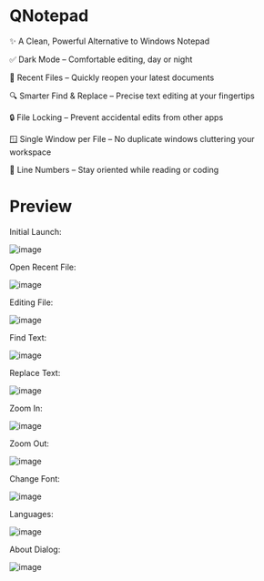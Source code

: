 # QNotepad

✨ A Clean, Powerful Alternative to Windows Notepad

✅ Dark Mode – Comfortable editing, day or night

📁 Recent Files – Quickly reopen your latest documents

🔍 Smarter Find & Replace – Precise text editing at your fingertips

🔒 File Locking – Prevent accidental edits from other apps

🪟 Single Window per File – No duplicate windows cluttering your workspace

🔢 Line Numbers – Stay oriented while reading or coding


# Preview

Initial Launch:

![image](https://github.com/HenryZhao2020/PlainEdit/assets/75873192/a4e6e3ff-79ab-48b0-a205-9caa0668a2e8)


Open Recent File:

![image](https://github.com/HenryZhao2020/PlainEdit/assets/75873192/f77d6b67-d373-435f-9b88-88a1480796aa)


Editing File:

![image](https://github.com/HenryZhao2020/PlainEdit/assets/75873192/c2ae1abd-2d32-4183-879b-009089183041)


Find Text:

![image](https://github.com/HenryZhao2020/PlainEdit/assets/75873192/c6dca180-0c69-49ea-88f7-160216b23319)


Replace Text:

![image](https://github.com/HenryZhao2020/PlainEdit/assets/75873192/aa9f5c82-b5b7-4cd1-ad5d-727a55be258b)


Zoom In:

![image](https://github.com/HenryZhao2020/PlainEdit/assets/75873192/f35b6a01-f251-4d15-a3d5-6c8867df989d)


Zoom Out:

![image](https://github.com/HenryZhao2020/PlainEdit/assets/75873192/880c82c7-aeb7-47bb-bcb6-b7e9b47bcc2c)


Change Font:

![image](https://github.com/HenryZhao2020/PlainEdit/assets/75873192/081b6b0d-5c17-47d4-b14a-68d409b19e42)


Languages:

![image](https://github.com/HenryZhao2020/PlainEdit/assets/75873192/abfba913-1349-4f4a-a352-7b9c58fe71a1)


About Dialog:

![image](https://github.com/HenryZhao2020/PlainEdit/assets/75873192/873b33fa-e605-42f6-827e-1228ffe21eca)
